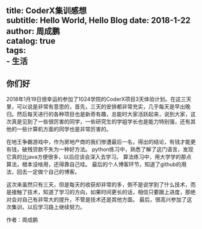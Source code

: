                    
title:      CoderX集训感想               
subtitle:   Hello World, Hello Blog 
date:       2018-1-22            
author:     周成鹏                        
catalog: true                      
tags:                              
    - 生活
---

## 你们好
  2018年1月19日很幸运的参加了1024学院的CoderX项目3天体验计划。在这三天里，可以说是非常有意思的，首先，三天的安排都非常充实，几乎每天是早出晚归。然后每天进行的各种项目也是新奇有趣，总能时大家活跃起来，说到大家，这次真是见到了一些很厉害的同学，一些研究生的学姐学长也是能力特别强，还有其他的一些计算机方面的同学也是非常厉害的。
  
  在地王争霸游戏中，作为房地产商的我们惨遭最后一名，得出的结论，有钱才能更有钱，破残贷款不失为一种好方法。
  python练习中，熟悉了解了这门语言，发现它真的比java方便很多，以后应该会深入去学习。
  算法练习中，用大学学的那点算法，根本没啥用，还得靠自己哇。
  最后的个人博客环节，知道了github的用法，回去一定做个自己的博客。
  
  这次来虽然只有三天，但是每天的收获却非常的多，倒不是说学到了什么技术，而是接触了技术，知道了学习的方向，如果时间更长的话，相信只要跟上进度，那绝对会对自己有非常大的提升，不管是技术还是其他方面。
  最后，很高兴参加了这次集训，以后学习路上继续努力。

作者：周成鹏
